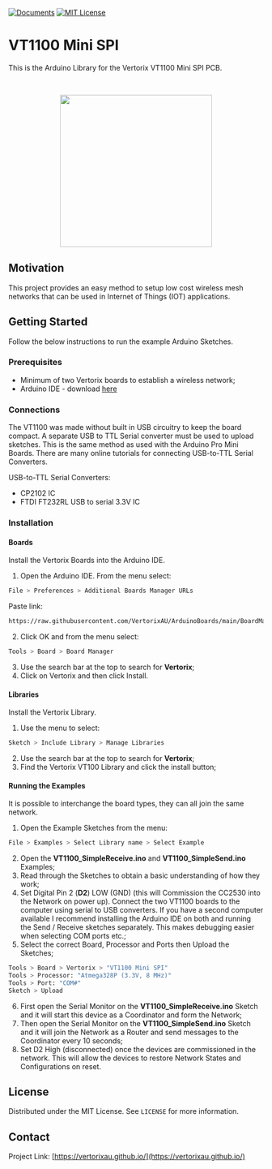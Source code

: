 <!-- PROJECT SHIELDS -->
<!--
*** I'm using markdown "reference style" links for readability.
*** Reference links are enclosed in brackets [ ] instead of parentheses ( ).
*** See the bottom of this document for the declaration of the reference variables
*** for contributors-url, forks-url, etc. This is an optional, concise syntax you may use.
*** https://www.markdownguide.org/basic-syntax/#reference-style-links
-->
[![Documents][Docs-shield]][Docs-url]
[![MIT License][license-shield]][license-url]

<!-- Title -->
# VT1100 Mini SPI

<!-- Introduction -->
This is the Arduino Library for the Vertorix VT1100 Mini SPI PCB.

<!-- PROJECT LOGO -->
<!--
Place Logo here
-->
<br/>

<p align="center">
<img src="https://github.com/VertorixAU/VertorixAU.github.io/raw/main/Images/VT1100/VT1100Side.jpg" width="300" height="300">

<br/>

<!-- MOTIVATION -->
## Motivation

This project provides an easy method to setup low cost wireless mesh networks that can be used in Internet of Things (IOT) applications.

<!-- GETTING STARTED -->
## Getting Started

Follow the below instructions to run the example Arduino Sketches.

### Prerequisites

* Minimum of two Vertorix boards to establish a wireless network;
* Arduino IDE - download [here](https://www.arduino.cc/en/main/software)

### Connections

The VT1100 was made without built in USB circuitry to keep the board compact.  A separate USB to TTL Serial converter must be used to upload sketches.  This is the same method as used with the Arduino Pro Mini Boards.  There are many online tutorials for connecting USB-to-TTL Serial Converters.   

USB-to-TTL Serial Converters:
* CP2102 IC
* FTDI FT232RL USB to serial 3.3V IC

### Installation

#### Boards
Install the Vertorix Boards into the Arduino IDE.

1. Open the Arduino IDE.  From the menu select:
```sh
File > Preferences > Additional Boards Manager URLs
```
Paste link:
```sh
https://raw.githubusercontent.com/VertorixAU/ArduinoBoards/main/BoardManager/package_vertorix_index.json
```
2. Click OK and from the menu select:
```sh
Tools > Board > Board Manager
```
3. Use the search bar at the top to search for **Vertorix**;
4. Click on Vertorix and then click Install.

#### Libraries
Install the Vertorix Library.

1. Use the menu to select:
```sh
Sketch > Include Library > Manage Libraries
```
2. Use the search bar at the top to search for **Vertorix**;
3. Find the Vertorix VT100 Library and click the install button;

#### Running the Examples
It is possible to interchange the board types, they can all join the same network.

1. Open the Example Sketches from the menu:
```sh
File > Examples > Select Library name > Select Example
```
2. Open the **VT1100_SimpleReceive.ino** and **VT1100_SimpleSend.ino** Examples;
3. Read through the Sketches to obtain a basic understanding of how they work;
4. Set Digital Pin 2 (**D2**) LOW (GND) (this will Commission the CC2530 into the Network on power up).  Connect the two VT1100 boards to the computer using serial to USB converters.  If you have a second computer available I recommend installing the Arduino IDE on both and running the Send / Receive sketches separately.  This makes debugging easier when selecting COM ports etc.;
5. Select the correct Board, Processor and Ports then Upload the Sketches;
```sh
Tools > Board > Vertorix > "VT1100 Mini SPI"
Tools > Processor: "Atmega328P (3.3V, 8 MHz)"
Tools > Port: "COM#"
Sketch > Upload
```
6. First open the Serial Monitor on the **VT1100_SimpleReceive.ino** Sketch and it will start this device as a Coordinator and form the Network;
7. Then open the Serial Monitor on the **VT1100_SimpleSend.ino** Sketch and it will join the Network as a Router and send messages to the Coordinator every 10 seconds;
8. Set D2 High (disconnected) once the devices are commissioned in the network.  This will allow the devices to restore Network States and Configurations on reset.


<!-- LICENSE -->
## License

Distributed under the MIT License. See `LICENSE` for more information.

<!-- CONTACT -->
## Contact

Project Link: [https://vertorixau.github.io/](https://vertorixau.github.io/)


<!-- MARKDOWN LINKS & IMAGES -->
<!-- Douments Shield -->
[Docs-shield]: https://img.shields.io/badge/Docs-Project%20Documentation-blue
[Docs-url]: https://vertorixau.github.io/
<!-- License Shield -->
[license-shield]: https://img.shields.io/badge/License-MIT-brightgreen
[license-url]: https://github.com/VertorixAU/Vertorix_VT1100_Mini_SPI/blob/main/LICENSE

